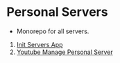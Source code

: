 # Personal Servers

- Monorepo for all servers.

1. [Init Servers App](https://github.com/arun0808rana/personal_servers/tree/main/init_servers)
2. [Youtube Manage Personal Server](https://github.com/arun0808rana/personal_servers/tree/main/youtube-manage-personal-server)
